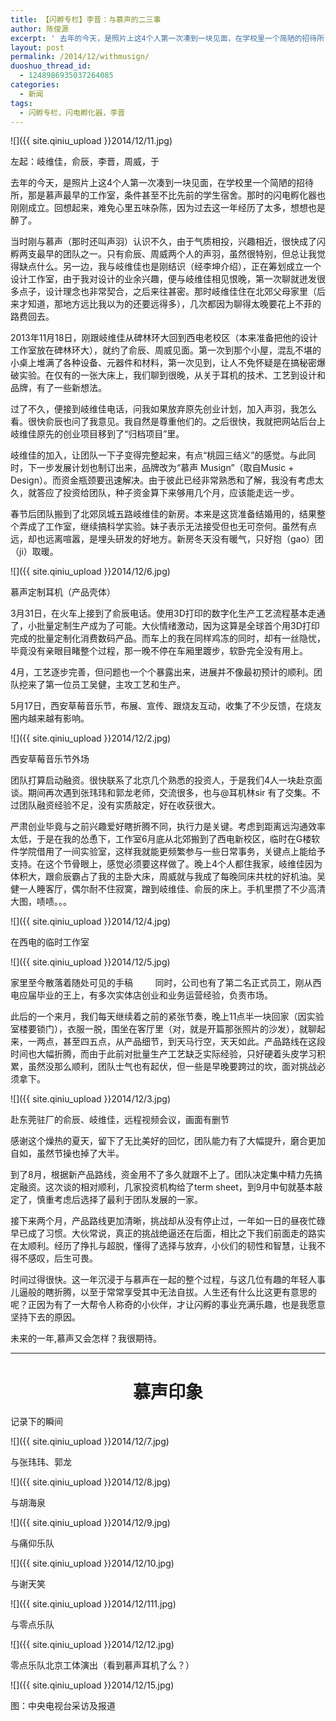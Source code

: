 ```yaml
---
title: 【闪孵专栏】李晋：与慕声的二三事
author: 陈俊源
excerpt: ' 去年的今天，是照片上这4个人第一次凑到一块见面，在学校里一个简陋的招待所，那是慕声最早的工作室，条件甚至不比先前的学生宿舍。那时的闪电孵化器也刚刚成立。回想起来，难免心里五味杂陈，因为过去这一年经历了太多，想想也是醉了。'
layout: post
permalink: /2014/12/withmusign/
duoshuo_thread_id:
  - 1248986935037264085
categories:
  - 新闻
tags:
  - 闪孵专栏，闪电孵化器，李晋
---
```


![]({{ site.qiniu_upload }}2014/12/11.jpg)

左起：岐维佳，俞辰，李晋，周威，于

去年的今天，是照片上这4个人第一次凑到一块见面，在学校里一个简陋的招待所，那是慕声最早的工作室，条件甚至不比先前的学生宿舍。那时的闪电孵化器也刚刚成立。回想起来，难免心里五味杂陈，因为过去这一年经历了太多，想想也是醉了。


当时刚与慕声（那时还叫声羽）认识不久，由于气质相投，兴趣相近，很快成了闪孵两支最早的团队之一。只有俞辰、周威两个人的声羽，虽然很特别，但总让我觉得缺点什么。另一边，我与岐维佳也是刚结识（经李坤介绍），正在筹划成立一个设计工作室，由于我对设计的业余兴趣，便与岐维佳相见恨晚，第一次聊就迸发很多点子，设计理念也非常契合，之后来往甚密。那时岐维佳住在北郊父母家里（后来才知道，那地方远比我以为的还要远得多），几次都因为聊得太晚要花上不菲的路费回去。

2013年11月18日，刚跟岐维佳从碑林环大回到西电老校区（本来准备把他的设计工作室放在碑林环大），就约了俞辰、周威见面。第一次到那个小屋，混乱不堪的小桌上堆满了各种设备、元器件和材料，第一次见到，让人不免怀疑是在搞秘密爆破实验。在仅有的一张大床上，我们聊到很晚，从关于耳机的技术、工艺到设计和品牌，有了一些新想法。

过了不久，便接到岐维佳电话，问我如果放弃原先创业计划，加入声羽，我怎么看。很快俞辰也问了我意见。我自然是尊重他们的。之后很快，我就把网站后台上岐维佳原先的创业项目移到了“归档项目”里。

岐维佳的加入，让团队一下子变得完整起来，有点“桃园三结义”的感觉。与此同时，下一步发展计划也制订出来，品牌改为“慕声 Musign”（取自Music + Design）。而资金瓶颈要迅速解决。由于彼此已经非常熟悉和了解，我没有考虑太久，就答应了投资给团队，种子资金算下来够用几个月，应该能走远一步。

春节后团队搬到了北郊凤城五路岐维佳的新房。本来是这货准备结婚用的，结果整个弄成了工作室，继续搞科学实验。妹子表示无法接受但也无可奈何。虽然有点远，却也远离喧嚣，是埋头研发的好地方。新房冬天没有暖气，只好抱（gao）团（ji）取暖。

![]({{ site.qiniu_upload }}2014/12/6.jpg)

慕声定制耳机（产品壳体）

3月31日，在火车上接到了俞辰电话。使用3D打印的数字化生产工艺流程基本走通了，小批量定制生产成为了可能。大伙情绪激动，因为这算是全球首个用3D打印完成的批量定制化消费数码产品。而车上的我在同样鸡冻的同时，却有一丝隐忧，毕竟没有亲眼目睹整个过程，那一晚不停在车厢里踱步，软卧完全没有用上。

4月，工艺逐步完善，但问题也一个个暴露出来，进展并不像最初预计的顺利。团队挖来了第一位员工吴健，主攻工艺和生产。

5月17日，西安草莓音乐节，布展、宣传、跟烧友互动，收集了不少反馈，在烧友圈内越来越有影响。

![]({{ site.qiniu_upload }}2014/12/2.jpg)

西安草莓音乐节外场

团队打算启动融资。很快联系了北京几个熟悉的投资人，于是我们4人一块赴京面谈。期间再次遇到张玮玮和郭龙老师，交流很多，也与@耳机林sir 有了交集。不过团队融资经验不足，没有实质敲定，好在收获很大。

严肃创业毕竟与之前兴趣爱好瞎折腾不同，执行力是关键。考虑到距离远沟通效率太低，于是在我的怂恿下，工作室6月底从北郊搬到了西电新校区，临时在G楼软件学院借用了一间实验室，这样我就能更频繁参与一些日常事务，关键点上能给予支持。在这个节骨眼上，感觉必须要这样做了。晚上4个人都住我家，岐维佳因为体积大，跟俞辰霸占了我的主卧大床，周威就与我成了每晚同床共枕的好机油。吴健一人睡客厅，偶尔耐不住寂寞，蹭到岐维佳、俞辰的床上。手机里攒了不少高清大图，啧啧。。。

![]({{ site.qiniu_upload }}2014/12/4.jpg)

在西电的临时工作室

![]({{ site.qiniu_upload }}2014/12/5.jpg)

家里至今散落着随处可见的手稿
        同时，公司也有了第二名正式员工，刚从西电应届毕业的王上，有多次实体店创业和业务运营经验，负责市场。

此后的一个来月，我们每天继续着之前的紧张节奏，晚上11点半一块回家（因实验室楼要锁门），衣服一脱，围坐在客厅里（对，就是开篇那张照片的沙发），就聊起来，一两点，甚至四五点，从产品细节，到天马行空，天天如此。产品路线在这段时间也大幅折腾，而由于此前对批量生产工艺缺乏实际经验，只好硬着头皮学习积累，虽然没那么顺利，团队士气也有起伏，但一些是早晚要跨过的坎，面对挑战必须拿下。

![]({{ site.qiniu_upload }}2014/12/3.jpg)

赴东莞驻厂的俞辰、岐维佳，远程视频会议，画面有删节

感谢这个燥热的夏天，留下了无比美好的回忆，团队能力有了大幅提升，磨合更加自如，虽然节操也掉了大半。

到了8月，根据新产品路线，资金用不了多久就跟不上了。团队决定集中精力先搞定融资。这次谈的相对顺利，几家投资机构给了term sheet，到9月中旬就基本敲定了，慎重考虑后选择了最利于团队发展的一家。


接下来两个月，产品路线更加清晰，挑战却从没有停止过，一年如一日的昼夜忙碌早已成了习惯。大伙常说，真正的挑战绝逼还在后面，相比之下我们前面走的路实在太顺利。经历了挣扎与超脱，懂得了选择与放弃，小伙们的韧性和智慧，让我不得不感叹，后生可畏。

时间过得很快。这一年沉浸于与慕声在一起的整个过程，与这几位有趣的年轻人事儿逼般的瞎折腾，以至于常常享受其中无法自拔。人生还有什么比这更有意思的呢？正因为有了一大帮令人称奇的小伙伴，才让闪孵的事业充满乐趣，也是我愿意坚持下去的原因。

未来的一年,慕声又会怎样？我很期待。

* * *

<h1 style="text-align: center;">
  慕声印象
</h1>

记录下的瞬间

![]({{ site.qiniu_upload }}2014/12/7.jpg)

与张玮玮、郭龙

![]({{ site.qiniu_upload }}2014/12/8.jpg)

与胡海泉

![]({{ site.qiniu_upload }}2014/12/9.jpg)

与痛仰乐队

![]({{ site.qiniu_upload }}2014/12/10.jpg)

与谢天笑

![]({{ site.qiniu_upload }}2014/12/111.jpg)

与零点乐队

![]({{ site.qiniu_upload }}2014/12/12.jpg)

零点乐队北京工体演出（看到慕声耳机了么？）

![]({{ site.qiniu_upload }}2014/12/15.jpg)

图：中央电视台采访及报道